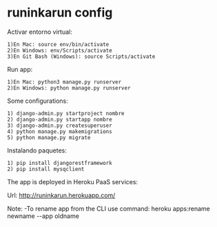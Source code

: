 # runinkarun config

Activar entorno virtual:

    1)En Mac: source env/bin/activate
    2)En Windows: env/Scripts/activate
    3)En Git Bash (Windows): source Scripts/activate

Run app:

    1)En Mac: python3 manage.py runserver
    2)En Windows: python manage.py runserver

Some configurations:

    1) django-admin.py startproject nombre
    2) django-admin.py startapp nombre
    3) django-admin.py createsuperuser
    4) python manage.py makemigrations
    5) python manage.py migrate

Instalando paquetes:

    1) pip install djangorestframework
    2) pip install mysqclient

The app is deployed in Heroku PaaS services:

Url: http://runinkarun.herokuapp.com/

Note:
    -To rename app from the CLI use command: heroku apps:rename newname --app oldname